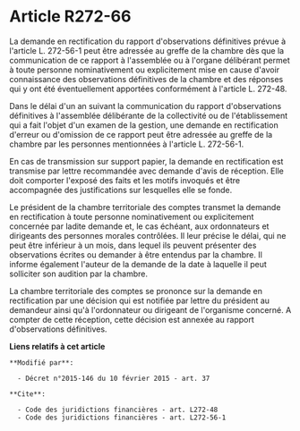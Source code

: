 # Article R272-66

La demande en rectification du rapport d'observations définitives prévue à l'article L. 272-56-1 peut être adressée au greffe
de la chambre dès que la communication de ce rapport à l'assemblée ou à l'organe délibérant permet à toute personne
nominativement ou explicitement mise en cause d'avoir connaissance des observations définitives de la chambre et des réponses
qui y ont été éventuellement apportées conformément à l'article L. 272-48. 

Dans le délai d'un an suivant la communication du rapport d'observations définitives à l'assemblée délibérante de la
collectivité ou de l'établissement qui a fait l'objet d'un examen de la gestion, une demande en rectification d'erreur ou
d'omission de ce rapport peut être adressée au greffe de la chambre par les personnes mentionnées à l'article L. 272-56-1. 

En cas de transmission sur support papier, la demande en rectification est transmise par lettre recommandée avec demande
d'avis de réception. Elle doit comporter l'exposé des faits et les motifs invoqués et être accompagnée des justifications sur
lesquelles elle se fonde. 

Le président de la chambre territoriale des comptes transmet la demande en rectification à toute personne nominativement ou
explicitement concernée par ladite demande et, le cas échéant, aux ordonnateurs et dirigeants des personnes morales
contrôlées. Il leur précise le délai, qui ne peut être inférieur à un mois, dans lequel ils peuvent présenter des
observations écrites ou demander à être entendus par la chambre. Il informe également l'auteur de la demande de la date à
laquelle il peut solliciter son audition par la chambre. 

La chambre territoriale des comptes se prononce sur la demande en rectification par une décision qui est notifiée par lettre
du président au demandeur ainsi qu'à l'ordonnateur ou dirigeant de l'organisme concerné. A compter de cette réception, cette
décision est annexée au rapport d'observations définitives.

**Liens relatifs à cet article**

	**Modifié par**:

	  - Décret n°2015-146 du 10 février 2015 - art. 37

	**Cite**:

	  - Code des juridictions financières - art. L272-48
	  - Code des juridictions financières - art. L272-56-1

